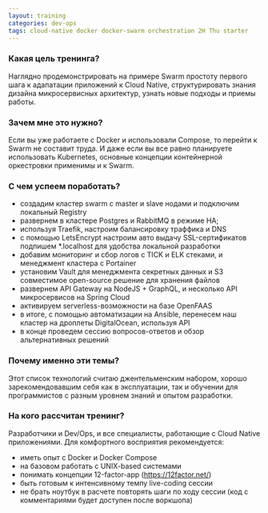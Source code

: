 ```yaml
---
layout: training
categories: dev-ops
tags: cloud-native docker docker-swarm orchestration 2H Thu starter
---
```

### Какая цель тренинга?
Наглядно продемонстрировать на примере Swarm простоту первого шага к адапатации приложений к Cloud Native, структурировать знания дизайна микросервисных архитектур, узнать новые подходы и приемы работы. 

### Зачем мне это нужно?
Если вы уже работаете с Docker и использовали Compose, то перейти к Swarm не составит труда. И даже если вы все равно планируете использовать Kubernetes, основные концепции контейнерной оркестровки применимы и к Swarm.

### С чем успеем поработать?
- создадим кластер swarm с master и slave нодами и подключим локальный Registry
- развернем в кластере Postgres и RabbitMQ в режиме HA;
- используя Traefik, настроим балансировку траффика и DNS
- с помощью LetsEncrypt настроим авто выдачу SSL-сертификатов подпишем *.localhost для удобства локальной разработки
- добавим мониторинг и сбор логов с TICK и ELK стеками, и менеджмент кластера с Portainer
- установим Vault для менеджмента секретных данных и S3 совместимое open-source решение для хранения файлов
- развернем API Gateway на NodeJS + GraphQL, и несколько API микросервисов на Spring Cloud
- активируем serverless-возможности на базе OpenFAAS
- в итоге, с помощью автоматизации на Ansible, перенесем наш кластер на дроплеты DigitalOcean, используя API
- в конце проведем сессию вопросов-ответов и обзор альтернативных решений

### Почему именно эти темы?
Этот список технологий считаю джентельменским набором, хорошо зарекомендовавшим себя как в эксплуатации, так и обучении для программистов с разным уровнем знаний и опытом разработки. 

### На кого рассчитан тренинг?
Разработчики и Dev/Ops, и все специалисты, работающие с Cloud Native приложениями. Для комфортного восприятия рекомендуется: 
- иметь опыт с Docker и Docker Compose
- на базовом работать с UNIX-based системами
- понимать концепции 12-factor-app (https://12factor.net/)
- быть готовым к интенсивному темпу live-coding сессии
- не брать ноутбук в расчете повторять шаги по ходу сессии (код с комментариями будет доступен после воркшопа)
